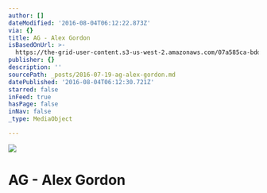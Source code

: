 ```yaml
---
author: []
dateModified: '2016-08-04T06:12:22.873Z'
via: {}
title: AG - Alex Gordon
isBasedOnUrl: >-
  https://the-grid-user-content.s3-us-west-2.amazonaws.com/07a585ca-bdd0-4e19-838a-2207db19b888.jpg
publisher: {}
description: ''
sourcePath: _posts/2016-07-19-ag-alex-gordon.md
datePublished: '2016-08-04T06:12:30.721Z'
starred: false
inFeed: true
hasPage: false
inNav: false
_type: MediaObject

---
```

![](https://the-grid-user-content.s3-us-west-2.amazonaws.com/46112538-743f-403b-8cc3-ac31dd920e83.jpg)

# AG - Alex Gordon